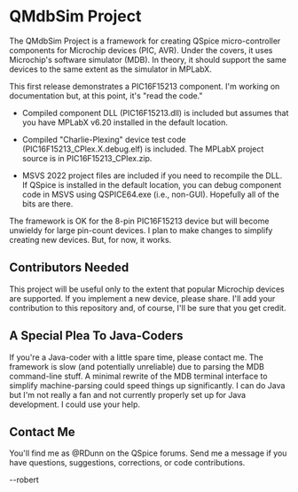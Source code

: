 # QMdbSim Project

The QMdbSim Project is a framework for creating QSpice micro-controller components for
Microchip devices (PIC, AVR).  Under the covers, it uses Microchip's software simulator (MDB).  In theory, it should support the same devices to the same extent as the simulator in MPLabX.

This first release demonstrates a PIC16F15213 component.  I'm working on documentation but, at this point, it's "read the code."

* Compiled component DLL (PIC16F15213.dll) is included but assumes that you have MPLabX v6.20 installed in the default location.

* Compiled "Charlie-Plexing" device test code (PIC16F15213_CPlex.X.debug.elf) is included.  The MPLabX project source is in PIC16F15213_CPlex.zip.

* MSVS 2022 project files are included if you need to recompile the DLL.  If QSpice is installed in the default location, you can debug component code in MSVS using QSPICE64.exe (i.e., non-GUI).  Hopefully all of the bits are there.

The framework is OK for the 8-pin PIC16F15213 device but will become unwieldy for large pin-count devices.  I plan to make changes to simplify creating new devices.  But, for now, it works.

## Contributors Needed

This project will be useful only to the extent that popular Microchip devices are supported.  If you implement a new device, please share.  I'll add your contribution to this repository and, of course, I'll be sure that you get credit.

## A Special Plea To Java-Coders

If you're a Java-coder with a little spare time, please contact me.  The framework is slow (and potentially unreliable) due to parsing the MDB command-line stuff.  A minimal rewrite of the MDB terminal interface to simplify machine-parsing could speed things up significantly.  I can do Java but I'm not really a fan and not currently properly set up for Java development.  I could use your help.

## Contact Me

You'll find me as @RDunn on the QSpice forums.  Send me a message if you have questions, suggestions, corrections, or code contributions.

--robert